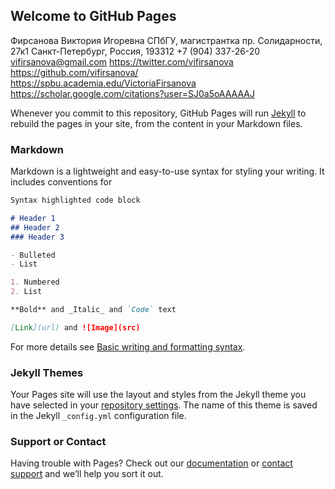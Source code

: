 ## Welcome to GitHub Pages

Фирсанова Виктория Игоревна 
СПбГУ, магистрантка
пр. Солидарности, 27к1
Санкт-Петербург, Россия, 193312
+7 (904) 337-26-20
vifirsanova@gmail.com
https://twitter.com/vifirsanova 
https://github.com/vifirsanova/
https://spbu.academia.edu/VictoriaFirsanova 
https://scholar.google.com/citations?user=SJ0a5oAAAAAJ 

Whenever you commit to this repository, GitHub Pages will run [Jekyll](https://jekyllrb.com/) to rebuild the pages in your site, from the content in your Markdown files.

### Markdown

Markdown is a lightweight and easy-to-use syntax for styling your writing. It includes conventions for

```markdown
Syntax highlighted code block

# Header 1
## Header 2
### Header 3

- Bulleted
- List

1. Numbered
2. List

**Bold** and _Italic_ and `Code` text

[Link](url) and ![Image](src)
```

For more details see [Basic writing and formatting syntax](https://docs.github.com/en/github/writing-on-github/getting-started-with-writing-and-formatting-on-github/basic-writing-and-formatting-syntax).

### Jekyll Themes

Your Pages site will use the layout and styles from the Jekyll theme you have selected in your [repository settings](https://github.com/vifirsanova/resume/settings/pages). The name of this theme is saved in the Jekyll `_config.yml` configuration file.

### Support or Contact

Having trouble with Pages? Check out our [documentation](https://docs.github.com/categories/github-pages-basics/) or [contact support](https://support.github.com/contact) and we’ll help you sort it out.
